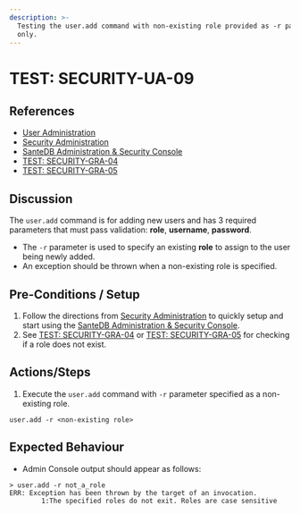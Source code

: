 ```yaml
---
description: >-
  Testing the user.add command with non-existing role provided as -r parameter
  only.
---
```


# TEST: SECURITY-UA-09

## References

* [User Administration](../../../../../operations/host-administration/santedb-icdr-admin-console/user-administration.md)
* [Security Administration](../../../../../operations/security-administration/#demo-environment) 
* [SanteDB Administration & Security Console](../../../../../operations/host-administration/santedb-icdr-admin-console/)
* [TEST: SECURITY-GRA-04](../group-role-administration/test-security-gra-04.md)
* [TEST: SECURITY-GRA-05](../group-role-administration/test-security-gra-05.md)

## Discussion

The `user.add` command is for adding new users and has 3 required parameters that must pass validation: **role**, **username**, **password**. 

* The `-r` parameter is used to specify an existing **role** to assign to the user being newly added. 
* An exception should be thrown when a non-existing role is specified.

## Pre-Conditions / Setup

1. Follow the directions from [Security Administration](../../../../../operations/security-administration/#demo-environment) to quickly setup and start using the [SanteDB Administration & Security Console](../../../../../operations/host-administration/santedb-icdr-admin-console/).
2. See [TEST: SECURITY-GRA-04](../group-role-administration/test-security-gra-04.md) or [TEST: SECURITY-GRA-05](../group-role-administration/test-security-gra-05.md) for checking if a role does not exist.

## Actions/Steps

1. Execute the `user.add` command with `-r` parameter specified as a non-existing role. 

```text
user.add -r <non-existing role>
```

## Expected Behaviour

* Admin Console output should appear as follows:

```text
> user.add -r not_a_role
ERR: Exception has been thrown by the target of an invocation.
        1:The specified roles do not exit. Roles are case sensitive
```


